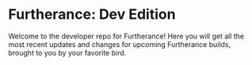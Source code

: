 # Furtherance: Dev Edition
Welcome to the developer repo for Furtherance!
Here you will get all the most recent updates and changes for upcoming Furtherance builds, brought to you by your favorite bird.
